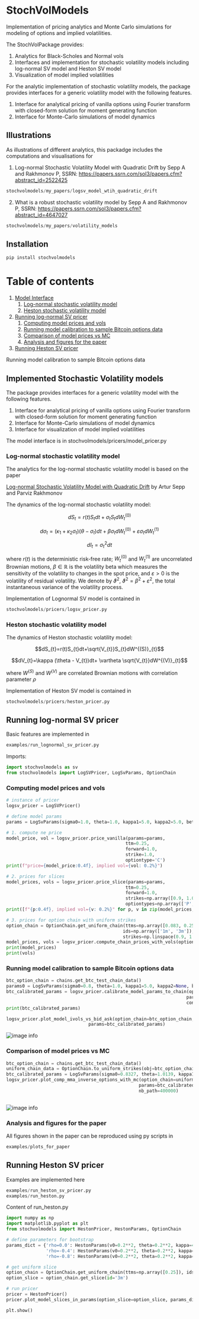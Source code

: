 # StochVolModels

Implementation of pricing analytics and Monte Carlo simulations for modeling of options and implied volatilities.

The StochVolPackage provides:
1) Analytics for Black-Scholes and Normal vols
2) Interfaces and implementation for stochastic volatility models including log-normal SV model and Heston SV model
3) Visualization of model implied volatilities

For the analytic implementation of stochastic volatility models, the package provides interfaces for a generic volatility model with the following features.
1) Interface for analytical pricing of vanilla options using Fourier transform with closed-form solution for moment generating function
2) Interface for Monte-Carlo simulations of model dynamics

## Illustrations

As illustrations of different analytics, this packadge includes the computations and visualisations
for 

1) Log-normal Stochastic Volatility Model with Quadratic Drift by Sepp A and Rakhmonov P, SSRN: https://papers.ssrn.com/sol3/papers.cfm?abstract_id=2522425
```python 
stochvolmodels/my_papers/logsv_model_wtih_quadratic_drift
```


2) What is a robust stochastic volatility model by Sepp A and Rakhmonov P, SSRN: https://papers.ssrn.com/sol3/papers.cfm?abstract_id=4647027
```python 
stochvolmodels/my_papers/volatility_models
```


## Installation
```python 
pip install stochvolmodels
```

# Table of contents
1. [Model Interface](#introduction)
    1. [Log-normal stochastic volatility model](#logsv)
    2. [Heston stochastic volatility model](#hestonsv)
2. [Running log-normal SV pricer](#paragraph1)
   1. [Computing model prices and vols](#subparagraph1)
   2. [Running model calibration to sample Bitcoin options data](#subparagraph2)
   3. [Comparison of model prices vs MC](#subparagraph3)
   4. [Analysis and figures for the paper](#subparagraph4)
3. [Running Heston SV pricer](#heston)

Running model calibration to sample Bitcoin options data

## Implemented Stochastic Volatility models <a name="introduction"></a>
The package provides interfaces for a generic volatility model with the following features.
1) Interface for analytical pricing of vanilla options using Fourier transform with closed-form solution for moment generating function
2) Interface for Monte-Carlo simulations of model dynamics
3) Interface for visualization of model implied volatilities

The model interface is in stochvolmodels/pricers/model_pricer.py

### Log-normal stochastic volatility model <a name="logsv"></a>

The analytics for the log-normal stochastic volatility model is based on the paper

[Log-normal Stochastic Volatility Model with Quadratic Drift](https://papers.ssrn.com/sol3/papers.cfm?abstract_id=2522425) by Artur Sepp and Parviz Rakhmonov


The dynamics of the log-normal stochastic volatility model:

$$dS_{t}=r(t)S_{t}dt+\sigma_{t}S_{t}dW^{(0)}_{t}$$

$$d\sigma_{t}=\left(\kappa_{1} + \kappa_{2}\sigma_{t} \right)(\theta - \sigma_{t})dt+  \beta  \sigma_{t}dW^{(0)}_{t} +  \varepsilon \sigma_{t} dW^{(1)}_{t}$$

$$dI_{t}=\sigma^{2}_{t}dt$$

where $r(t)$ is the deterministic risk-free rate; $W^{(0)}_{t}$ and $W^{(1)}_t$  are uncorrelated Brownian motions, $\beta\in\mathbb{R}$ is the volatility beta which measures the sensitivity of the volatility to changes in the spot price, and $\varepsilon>0$ is the volatility of residual volatility. We denote by $\vartheta^{2}$, $\vartheta^{2}=\beta^{2}+\varepsilon^{2}$, the total instantaneous variance of the volatility process.


Implementation of Lognormal SV model is contained in 
```python 
stochvolmodels/pricers/logsv_pricer.py
```

### Heston stochastic volatility model <a name="hestonsv"></a>

The dynamics of Heston stochastic volatility model:

$$dS_{t}=r(t)S_{t}dt+\sqrt{V_{t}}S_{t}dW^{(S)}_{t}$$

$$dV_{t}=\kappa (\theta - V_{t})dt+  \vartheta  \sqrt{V_{t}}dW^{(V)}_{t}$$

where  $W^{(S)}$ and $W^{(V)}$ are correlated Brownian motions with correlation parameter $\rho$

Implementation of Heston SV model is contained in 
```python 
stochvolmodels/pricers/heston_pricer.py
```

## Running log-normal SV pricer <a name="paragraph1"></a>

Basic features are implemented in 
```python 
examples/run_lognormal_sv_pricer.py
```

Imports:
```python 
import stochvolmodels as sv
from stochvolmodels import LogSVPricer, LogSvParams, OptionChain
```


### Computing model prices and vols <a name="subparagraph1"></a>

```python 
# instance of pricer
logsv_pricer = LogSVPricer()

# define model params    
params = LogSvParams(sigma0=1.0, theta=1.0, kappa1=5.0, kappa2=5.0, beta=0.2, volvol=2.0)

# 1. compute ne price
model_price, vol = logsv_pricer.price_vanilla(params=params,
                                             ttm=0.25,
                                             forward=1.0,
                                             strike=1.0,
                                             optiontype='C')
print(f"price={model_price:0.4f}, implied vol={vol: 0.2%}")

# 2. prices for slices
model_prices, vols = logsv_pricer.price_slice(params=params,
                                             ttm=0.25,
                                             forward=1.0,
                                             strikes=np.array([0.9, 1.0, 1.1]),
                                             optiontypes=np.array(['P', 'C', 'C']))
print([f"{p:0.4f}, implied vol={v: 0.2%}" for p, v in zip(model_prices, vols)])

# 3. prices for option chain with uniform strikes
option_chain = OptionChain.get_uniform_chain(ttms=np.array([0.083, 0.25]),
                                            ids=np.array(['1m', '3m']),
                                            strikes=np.linspace(0.9, 1.1, 3))
model_prices, vols = logsv_pricer.compute_chain_prices_with_vols(option_chain=option_chain, params=params)
print(model_prices)
print(vols)
```


### Running model calibration to sample Bitcoin options data  <a name="subparagraph2"></a>
```python 
btc_option_chain = chains.get_btc_test_chain_data()
params0 = LogSvParams(sigma0=0.8, theta=1.0, kappa1=5.0, kappa2=None, beta=0.15, volvol=2.0)
btc_calibrated_params = logsv_pricer.calibrate_model_params_to_chain(option_chain=btc_option_chain,
                                                                    params0=params0,
                                                                    constraints_type=ConstraintsType.INVERSE_MARTINGALE)
print(btc_calibrated_params)

logsv_pricer.plot_model_ivols_vs_bid_ask(option_chain=btc_option_chain,
                               params=btc_calibrated_params)
```
![image info](docs/figures/btc_fit.PNG)



### Comparison of model prices vs MC  <a name="subparagraph3"></a>
```python 
btc_option_chain = chains.get_btc_test_chain_data()
uniform_chain_data = OptionChain.to_uniform_strikes(obj=btc_option_chain, num_strikes=31)
btc_calibrated_params = LogSvParams(sigma0=0.8327, theta=1.0139, kappa1=4.8609, kappa2=4.7940, beta=0.1988, volvol=2.3694)
logsv_pricer.plot_comp_mma_inverse_options_with_mc(option_chain=uniform_chain_data,
                                                  params=btc_calibrated_params,
                                                  nb_path=400000)
                                           
```
![image info](docs/figures/btc_mc_comp.PNG)


### Analysis and figures for the paper <a name="subparagraph4"></a>

All figures shown in the paper can be reproduced using py scripts in
```python 
examples/plots_for_paper
```


## Running Heston SV pricer <a name="heston"></a>

Examples are implemented here
```python 
examples/run_heston_sv_pricer.py
examples/run_heston.py
```

Content of run_heston.py
```python 
import numpy as np
import matplotlib.pyplot as plt
from stochvolmodels import HestonPricer, HestonParams, OptionChain

# define parameters for bootstrap
params_dict = {'rho=0.0': HestonParams(v0=0.2**2, theta=0.2**2, kappa=4.0, volvol=0.75, rho=0.0),
               'rho=-0.4': HestonParams(v0=0.2**2, theta=0.2**2, kappa=4.0, volvol=0.75, rho=-0.4),
               'rho=-0.8': HestonParams(v0=0.2**2, theta=0.2**2, kappa=4.0, volvol=0.75, rho=-0.8)}

# get uniform slice
option_chain = OptionChain.get_uniform_chain(ttms=np.array([0.25]), ids=np.array(['3m']), strikes=np.linspace(0.8, 1.15, 20))
option_slice = option_chain.get_slice(id='3m')

# run pricer
pricer = HestonPricer()
pricer.plot_model_slices_in_params(option_slice=option_slice, params_dict=params_dict)

plt.show()
```